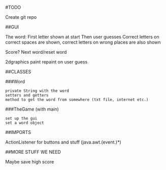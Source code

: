 #TODO

Create git repo


##GUI

The word:
First letter shown at start
Then user guesses
Correct letters on correct spaces are shown, correct letters on wrong places are also shown

Score?
Next word/reset word

2dgraphics paint repaint on user guess


##CLASSES

###Word 

	private String with the word
	setters and getters
	method to get the word from somewhere (txt file, internet etc.)


###TheGame (with main) 

	set up the gui
	set a word object



##IMPORTS

ActionListener for buttons and stuff (java.awt.(event.)*)



##MORE STUFF WE NEED

Maybe save high score